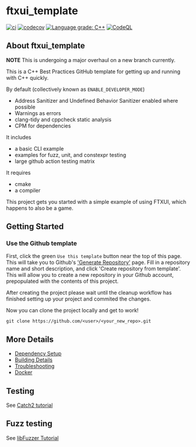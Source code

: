 # ftxui_template

[![ci](https://github.com/cpp-best-practices/ftxui_template/actions/workflows/ci.yml/badge.svg)](https://github.com/cpp-best-practices/ftxui_template/actions/workflows/ci.yml)
[![codecov](https://codecov.io/gh/cpp-best-practices/ftxui_template/branch/main/graph/badge.svg)](https://codecov.io/gh/cpp-best-practices/ftxui_template)
[![Language grade: C++](https://img.shields.io/lgtm/grade/cpp/github/cpp-best-practices/ftxui_template)](https://lgtm.com/projects/g/cpp-best-practices/ftxui_template/context:cpp)
[![CodeQL](https://github.com/cpp-best-practices/ftxui_template/actions/workflows/codeql-analysis.yml/badge.svg)](https://github.com/cpp-best-practices/ftxui_template/actions/workflows/codeql-analysis.yml)

## About ftxui_template

**NOTE** This is undergoing a major overhaul on a new branch currently.


This is a C++ Best Practices GitHub template for getting up and running with C++ quickly.

By default (collectively known as `ENABLE_DEVELOPER_MODE`)

 * Address Sanitizer and Undefined Behavior Sanitizer enabled where possible
 * Warnings as errors
 * clang-tidy and cppcheck static analysis
 * CPM for dependencies

It includes

 * a basic CLI example
 * examples for fuzz, unit, and constexpr testing
 * large github action testing matrix

It requires

 * cmake
 * a compiler


This project gets you started with a simple example of using FTXUI, which happens to also be a game.


## Getting Started

### Use the Github template
First, click the green `Use this template` button near the top of this page.
This will take you to Github's ['Generate Repository'](https://github.com/cpp-best-practices/ftxui_template/generate) page.
Fill in a repository name and short description, and click 'Create repository from template'.
This will allow you to create a new repository in your Github account,
prepopulated with the contents of this project.

After creating the project please wait until the cleanup workflow has finished 
setting up your project and commited the changes.

Now you can clone the project locally and get to work!

    git clone https://github.com/<user>/<your_new_repo>.git

## More Details

 * [Dependency Setup](README_dependencies.md)
 * [Building Details](README_building.md)
 * [Troubleshooting](README_troubleshooting.md)
 * [Docker](README_docker.md)

## Testing

See [Catch2 tutorial](https://github.com/catchorg/Catch2/blob/master/docs/tutorial.md)

## Fuzz testing

See [libFuzzer Tutorial](https://github.com/google/fuzzing/blob/master/tutorial/libFuzzerTutorial.md)



